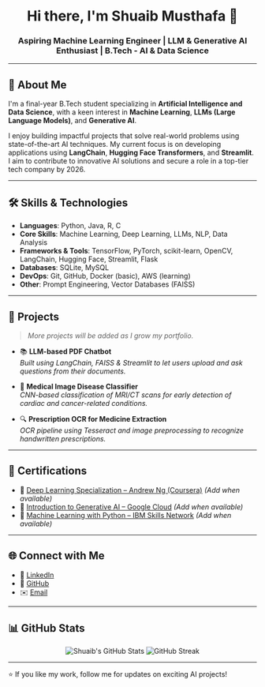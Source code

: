 <h1 align="center">Hi there, I'm Shuaib Musthafa 👋</h1>
<h3 align="center">Aspiring Machine Learning Engineer | LLM & Generative AI Enthusiast | B.Tech - AI & Data Science</h3>

---

## 🚀 About Me

I'm a final-year B.Tech student specializing in **Artificial Intelligence and Data Science**, with a keen interest in **Machine Learning**, **LLMs (Large Language Models)**, and **Generative AI**.

I enjoy building impactful projects that solve real-world problems using state-of-the-art AI techniques. My current focus is on developing applications using **LangChain**, **Hugging Face Transformers**, and **Streamlit**. I aim to contribute to innovative AI solutions and secure a role in a top-tier tech company by 2026.

---

## 🛠️ Skills & Technologies

- **Languages**: Python, Java, R, C  
- **Core Skills**: Machine Learning, Deep Learning, LLMs, NLP, Data Analysis  
- **Frameworks & Tools**: TensorFlow, PyTorch, scikit-learn, OpenCV, LangChain, Hugging Face, Streamlit, Flask  
- **Databases**: SQLite, MySQL  
- **DevOps**: Git, GitHub, Docker (basic), AWS (learning)  
- **Other**: Prompt Engineering, Vector Databases (FAISS)

---

## 💼 Projects

> _More projects will be added as I grow my portfolio._

- 📚 **LLM-based PDF Chatbot**  
  *Built using LangChain, FAISS & Streamlit to let users upload and ask questions from their documents.*

- 🧠 **Medical Image Disease Classifier**  
  *CNN-based classification of MRI/CT scans for early detection of cardiac and cancer-related conditions.*

- 🔍 **Prescription OCR for Medicine Extraction**  
  *OCR pipeline using Tesseract and image preprocessing to recognize handwritten prescriptions.*

---

## 📜 Certifications

- 🧠 [Deep Learning Specialization – Andrew Ng (Coursera)](link) *(Add when available)*  
- 🤖 [Introduction to Generative AI – Google Cloud](link) *(Add when available)*  
- 🧮 [Machine Learning with Python – IBM Skills Network](link) *(Add when available)*  

---

## 🌐 Connect with Me

- 🔗 [LinkedIn](https://www.linkedin.com/in/shuaib-musthafa-771a07259/)
- 🐙 [GitHub](https://github.com/Shuaib-musthafa)
- ✉️ [Email](mailto:shuaibmusthafam@gmail.com)

---

## 📊 GitHub Stats

<p align="center">
  <img src="https://github-readme-stats.vercel.app/api?username=Shuaib-musthafa&show_icons=true&theme=radical" alt="Shuaib's GitHub Stats" />
  <img src="https://github-readme-streak-stats.herokuapp.com/?user=Shuaib-musthafa&theme=radical" alt="GitHub Streak" />
</p>

---

⭐️ If you like my work, follow me for updates on exciting AI projects!

<!---
Shuaib-musthafa/Shuaib-musthafa is a ✨ special ✨ repository because its `README.md` (this file) appears on your GitHub profile.
You can click the Preview link to take a look at your changes.
--->
